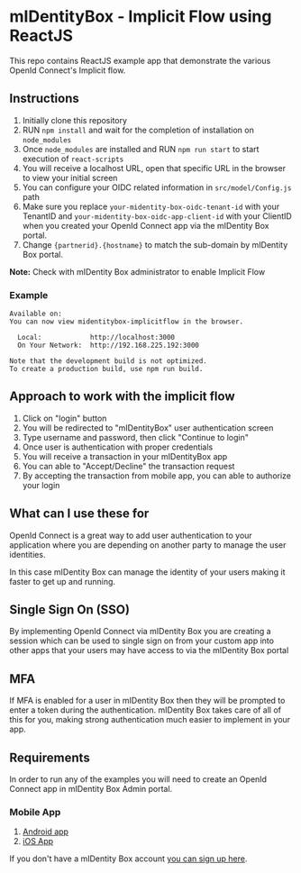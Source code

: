 # mIDentityBox - Implicit Flow using ReactJS

This repo contains ReactJS example app that demonstrate the various OpenId Connect's Implicit flow.

## Instructions
1. Initially clone this repository
2. RUN `npm install` and wait for the completion of installation on `node_modules`
3. Once `node_modules` are installed and RUN `npm run start` to start execution of `react-scripts`
4. You will receive a localhost URL, open that specific URL in the browser to view your initial screen <br/>
5. You can configure your OIDC related information in ```src/model/Config.js``` path
6. Make sure you replace `your-midentity-box-oidc-tenant-id` with your TenantID and `your-midentity-box-oidc-app-client-id` with your ClientID  when you created your OpenId Connect app via the mIDentity Box portal.
7. Change `{partnerid}.{hostname}` to match the sub-domain by mIDentity Box portal.

**Note:** Check with mIDentity Box administrator to enable Implicit Flow

### Example
```
Available on:
You can now view midentitybox-implicitflow in the browser.

  Local:            http://localhost:3000
  On Your Network:  http://192.168.225.192:3000

Note that the development build is not optimized.
To create a production build, use npm run build.
```

## Approach to work with the implicit flow
1. Click on "login" button
2. You will be redirected to "mIDentityBox" user authentication screen
3. Type username and password, then click "Continue to login"
4. Once user is authentication with proper credentials
5. You will receive a transaction in your mIDentityBox app
6. You can able to "Accept/Decline" the transaction request
7. By accepting the transaction from mobile app, you can able to authorize your login

## What can I use these for
OpenId Connect is a great way to add user authentication to your application where you are depending on another party to manage the user identities.

In this case mIDentity Box can manage the identity of your users making it faster to get up and running.

## Single Sign On (SSO)
By implementing OpenId Connect via mIDentity Box you are creating a session which can be used to single sign on from your custom app into other apps that your users may have access to via the mIDentity Box portal

## MFA
If MFA is enabled for a user in mIDentity Box then they will be prompted to enter a token during the authentication. mIDentity Box takes care of all of this for you, making strong authentication much easier to implement in your app.

## Requirements
In order to run any of the examples you will need to create an OpenId Connect app in mIDentity Box Admin portal.

### Mobile App
1. [Android app](https://play.google.com/store/apps/details?id=com.kobil.mIdentity.box)
2. [iOS App](https://apps.apple.com/us/app/midentity-box/id1534159545)


If you don't have a mIDentity Box account [you can sign up here](https://midentitybox.com/selfenrollment).
